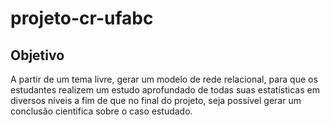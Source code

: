 # projeto-cr-ufabc

## Objetivo
A partir de um tema livre, gerar um modelo de rede relacional, para que os estudantes realizem um estudo aprofundado de todas suas estatísticas em diversos níveis a fim de que no final do projeto, seja possível gerar um conclusão cientifica sobre o caso estudado.